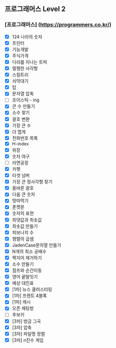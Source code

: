 ## 프로그래머스 Level 2
### [프로그래머스] (https://programmers.co.kr/)
- [x] 124 나라의 숫자
- [x] 프린터
- [x] 기능개발  
- [x] 주식가격  
- [x] 다리를 지나는 트럭
- [x] 멀쩡한 사각형  
- [x] 스킬트리  
- [x] 쇠막대기  
- [x] 탑  
- [x] 문자열 압축  
- [ ] 조이스틱 - ing  
- [x] 큰 수 만들기  
- [x] 소수 찾기  
- [x] 괄호 변환  
- [x] 가장 큰 수  
- [x] 더 맵게  
- [x] 전화번호 목록  
- [x] H-index  
- [x] 위장  
- [x] 숫자 야구  
- [ ] 라면공장
- [x] 카펫
- [x] 타겟 넘버
- [x] 가장 큰 정사각형 찾기
- [x] 올바른 괄호  
- [x] 다음 큰 숫자
- [x] 땅따먹기
- [x] 폰켓몬
- [x] 숫자의 표현
- [x] 최댓값과 최솟값
- [x] 최솟값 만들기
- [x] 피보나치 수  
- [x] 행렬의 곱셈  
- [x] JadenCase문자열 만들기  
- [x] N개의 최소 공배수  
- [x] 짝지어 제거하기  
- [x] 소수 만들기  
- [x] 점프와 순간이동
- [x] 영어 끝말잇기
- [x] 예상 대진표
- [x] [1차] 뉴스 클러스터링
- [x] [1차] 프렌트 4블록
- [x] [1차] 캐시
- [x] 오픈 채팅방
- [ ] 후보키
- [x] [3차] 방금 그곡
- [x] [3차] 압축
- [x] [3차] 파일명 정렬
- [x] [3차] n진수 게임